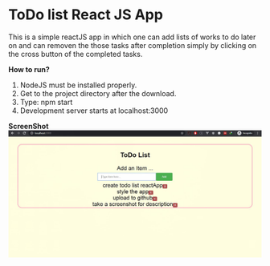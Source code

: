 # ToDo list React JS App

This is a simple reactJS app in which one can add lists of works to do later on and can removen the those tasks after completion simply by clicking on the cross button of the completed tasks.

**How to run?**

1. NodeJS must be installed properly.
2. Get to the project directory after the download.
3. Type: npm start 
4. Development server starts at localhost:3000

**ScreenShot**
![Screenshot](SS.JPG)
